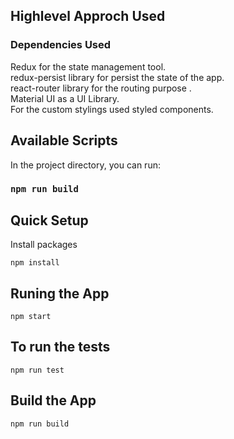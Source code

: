 ## Highlevel Approch Used

### Dependencies Used

Redux for the state management tool.\
redux-persist library for persist the state of the app.\
react-router library for the routing purpose .\
Material UI as a UI Library.\
For the custom stylings used styled components.

## Available Scripts

In the project directory, you can run:

### `npm run build`

## Quick Setup

Install packages

```
npm install
```

## Runing the App

```
npm start
```

## To run the tests

```
npm run test
```

## Build the App

```
npm run build
```
